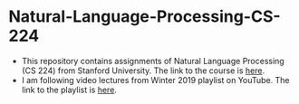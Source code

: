 # Natural-Language-Processing-CS-224
* This repository contains assignments of Natural Language Processing (CS 224) from Stanford University. The link to the course is [here](https://www.youtube.com/playlist?list=PLoROMvodv4rOhcuXMZkNm7j3fVwBBY42z).
* I am following video lectures from Winter 2019 playlist on YouTube. The link to the playlist is [here](https://www.youtube.com/playlist?list=PLoROMvodv4rOhcuXMZkNm7j3fVwBBY42z).
